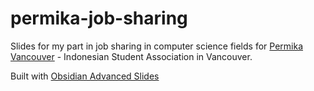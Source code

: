 # permika-job-sharing
Slides for my part in job sharing in computer science fields for [Permika Vancouver](https://permikavancouver.com/) - Indonesian Student Association in Vancouver.

Built with [Obsidian Advanced Slides](https://mszturc.github.io/obsidian-advanced-slides/)

